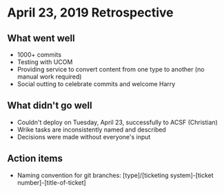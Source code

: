 # April 23, 2019 Retrospective 

## What went well

* 1000+ commits
* Testing with UCOM
* Providing service to convert content from one type to another (no manual work required)
* Social outting to celebrate commits and welcome Harry

## What didn't go well

* Couldn't deploy on Tuesday, April 23, successfully to ACSF (Christian)
* Wrike tasks are inconsistently named and described
* Decisions were made without everyone's input


## Action items

* Naming convention for git branches: [type]/[ticketing system]-[ticket number]-[title-of-ticket]
